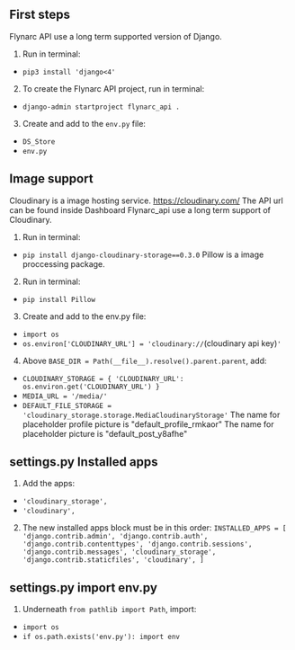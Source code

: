 First steps
---
Flynarc API use a long term supported version of Django.
1. Run in terminal:
- `pip3 install 'django<4'`
2. To create the Flynarc API project, run in terminal:
- `django-admin startproject flynarc_api .`
3. Create and add to the `env.py` file:
- `DS_Store`
- `env.py`

Image support
---
Cloudinary is a image hosting service. https://cloudinary.com/
The API url can be found inside Dashboard
Flynarc_api use a long term support of Cloudinary.
1. Run in terminal:
- `pip install django-cloudinary-storage==0.3.0`
Pillow is a image proccessing package.
2. Run in terminal:
- `pip install Pillow`
3. Create and add to the env.py file:
- `import os`
- `os.environ['CLOUDINARY_URL'] = 'cloudinary://`(cloudinary api key)`'`
4. Above `BASE_DIR = Path(__file__).resolve().parent.parent`, add:
- `
CLOUDINARY_STORAGE = {
    'CLOUDINARY_URL': os.environ.get('CLOUDINARY_URL')
}
`
- `MEDIA_URL = '/media/'`
- `DEFAULT_FILE_STORAGE = 'cloudinary_storage.storage.MediaCloudinaryStorage'`
The name for placeholder profile picture is "default_profile_rmkaor"
The name for placeholder picture is "default_post_y8afhe"

settings.py Installed apps
---
1. Add the apps:
- `'cloudinary_storage',`
- `'cloudinary',`
2. The new installed apps block must be in this order:
`
INSTALLED_APPS = [
    'django.contrib.admin',
    'django.contrib.auth',
    'django.contrib.contenttypes',
    'django.contrib.sessions',
    'django.contrib.messages',
    'cloudinary_storage',
    'django.contrib.staticfiles',
    'cloudinary',
]
`

settings.py import env.py
---
1. Underneath `from pathlib import Path`, import:
- `import os`
- `
if os.path.exists('env.py'):
    import env
`